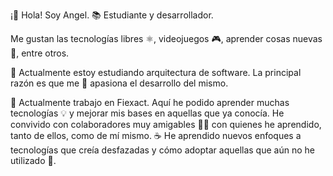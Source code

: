 ¡👋 Hola! Soy Angel. 📚 Estudiante y desarrollador.

Me gustan las tecnologías libres ⚛️, videojuegos 🎮, aprender cosas nuevas 👀, entre otros.

🌱 Actualmente estoy estudiando arquitectura de software. La principal razón es que me 💝 apasiona
el desarrollo del mismo.

🏦 Actualmente trabajo en Fiexact. Aquí he podido aprender muchas tecnologías 💡 y mejorar mis
bases en aquellas que ya conocía. He convivido con colaboradores muy amigables 👨👩 con quienes
he aprendido, tanto de ellos, como de mí mismo.
☕ He aprendido nuevos enfoques a tecnologías que creía desfazadas y cómo adoptar aquellas que aún
no he utilizado 🐍.
